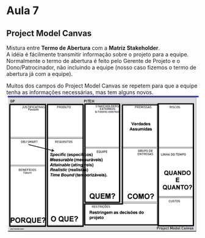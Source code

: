 # Aula 7

## Project Model Canvas
Mistura entre **Termo de Abertura** com a **Matriz Stakeholder**.  
A idéia é fácilmente  transmitir informação sobre o projeto para a equipe. Normalmente o termo de abertura é feito pelo Gerente de Projeto e o Dono/Patrocinador, não incluindo a equipe (nosso caso fizemos o termo de abertura já com a equipe).  

Muitos dos campos do Project Model Canvas se repetem para que a equipe tenha as informações necessárias, mas tem alguns novos.  
![Project Model Canvas](PMC.PNG)
